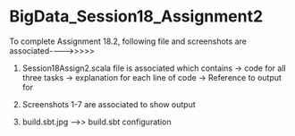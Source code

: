 # BigData_Session18_Assignment2


To complete Assignment 18.2, following file and screenshots are associated---->>>>>

1. Session18Assign2.scala file is associated which contains
-> code for all three tasks
-> explanation for each line of code
-> Reference to output for

2. Screenshots 1-7 are associated to show output
 
3. build.sbt.jpg -->> build.sbt configuration

